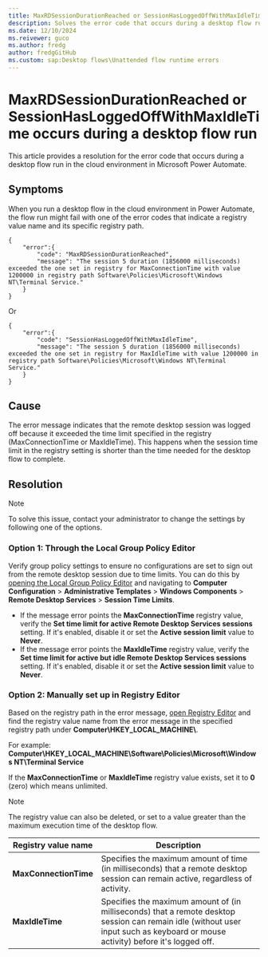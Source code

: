 ```yaml
---
title: MaxRDSessionDurationReached or SessionHasLoggedOffWithMaxIdleTime Error
description: Solves the error code that occurs during a desktop flow run in Microsoft Power Automate.
ms.date: 12/10/2024
ms.reivewer: guco
ms.author: fredg 
author: fredgGitHub
ms.custom: sap:Desktop flows\Unattended flow runtime errors
---
```

# MaxRDSessionDurationReached or SessionHasLoggedOffWithMaxIdleTime occurs during a desktop flow run

This article provides a resolution for the error code that occurs during a desktop flow run in the cloud environment in Microsoft Power Automate.

## Symptoms

When you run a desktop flow in the cloud environment in Power Automate, the flow run might fail with one of the error codes that indicate a registry value name and its specific registry path.

```jsonc
{ 
    "error":{
        "code": "MaxRDSessionDurationReached",
        "message": "The session 5 duration (1856000 milliseconds) exceeded the one set in registry for MaxConnectionTime with value 1200000 in registry path Software\Policies\Microsoft\Windows NT\Terminal Service."
    } 
}
```

Or

```jsonc
{ 
    "error":{
        "code": "SessionHasLoggedOffWithMaxIdleTime",
        "message": "The session 5 duration (1856000 milliseconds) exceeded the one set in registry for MaxIdleTime with value 1200000 in registry path Software\Policies\Microsoft\Windows NT\Terminal Service."
    } 
}
```

## Cause

The error message indicates that the remote desktop session was logged off because it exceeded the time limit specified in the registry (MaxConnectionTime or MaxIdleTime). This happens when the session time limit in the registry setting is shorter than the time needed for the desktop flow to complete.

## Resolution

> [!NOTE]
> To solve this issue, contact your administrator to change the settings by following one of the options.

### Option 1: Through the Local Group Policy Editor

Verify group policy settings to ensure no configurations are set to sign out from the remote desktop session due to time limits. You can do this by [opening the Local Group Policy Editor](/previous-versions/windows/it-pro/windows-server-2012-R2-and-2012/dn789185(v=ws.11)) and navigating to **Computer Configuration** > **Administrative Templates** > **Windows Components** > **Remote Desktop Services** > **Session Time Limits**.

- If the message error points the **MaxConnectionTime** registry value, verify the **Set time limit for active Remote Desktop Services sessions** setting. If it's enabled, disable it or set the **Active session limit** value to **Never**.
- If the message error points the **MaxIdleTime** registry value, verify the **Set time limit for active but idle Remote Desktop Services sessions** setting. If it's enabled, disable it or set the **Active session limit** value to **Never**.

### Option 2: Manually set up in Registry Editor

Based on the registry path in the error message, [open Registry Editor](/previous-versions/windows/it-pro/windows-server-2003/cc758067(v=ws.10)) and find the registry value name from the error message in the specified registry path under **Computer\HKEY_LOCAL_MACHINE\\**.

For example: **Computer\HKEY_LOCAL_MACHINE\Software\Policies\Microsoft\Windows NT\Terminal Service**

If the **MaxConnectionTime** or **MaxIdleTime** registry value exists, set it to **0** (zero) which means unlimited.

> [!NOTE]
> The registry value can also be deleted, or set to a value greater than the maximum execution time of the desktop flow.

|Registry value name|Description|
|---|---|
| **MaxConnectionTime** | Specifies the maximum amount of time (in milliseconds) that a remote desktop session can remain active, regardless of activity.|
| **MaxIdleTime** | Specifies the maximum amount of (in milliseconds) that a remote desktop session can remain idle (without user input such as keyboard or mouse activity) before it's logged off.|
